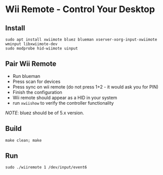 # Wii Remote - Control Your Desktop

## Install 
```
sudo apt install xwiimote bluez blueman xserver-xorg-input-xwiimote wminput libxwiimote-dev
sudo modprobe hid-wiimote uinput
```

## Pair Wii Remote

* Run blueman
* Press scan for devices
* Press sync on wii remote (do not press 1+2 - it would ask you for PIN) 
* Finish the configuration
* Wii remote should appear as a HID in your system
* run `xwiishow` to verify the controller functionality

*NOTE*: bluez should be of 5.x version.

## Build

```
make clean; make
```

## Run

```
sudo ./wiiremote 1 /dev/input/event6
```
